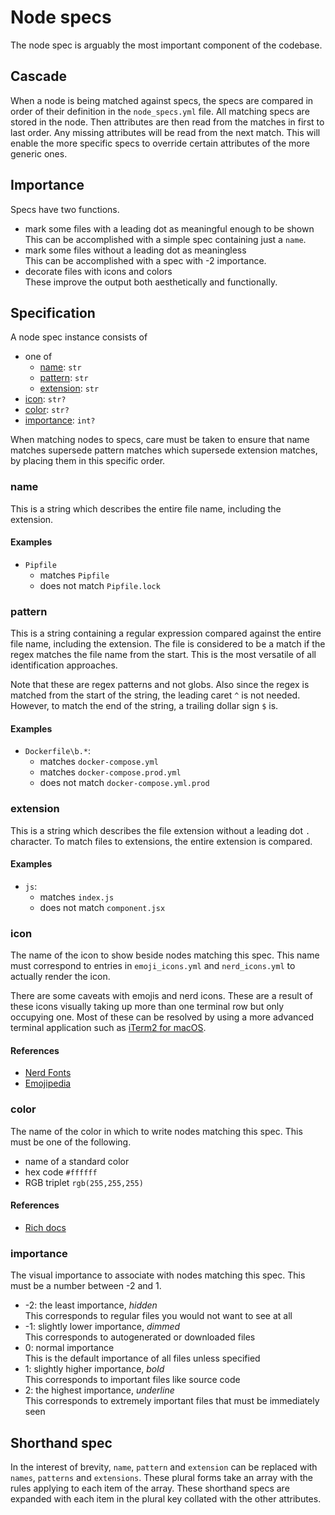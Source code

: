 # Node specs

The node spec is arguably the most important component of the codebase.

## Cascade

When a node is being matched against specs, the specs are compared in order of their definition in the `node_specs.yml` file. All matching specs are stored in the node. Then attributes are then read from the matches in first to last order. Any missing attributes will be read from the next match. This will enable the more specific specs to override certain attributes of the more generic ones.

## Importance

Specs have two functions.

- mark some files with a leading dot as meaningful enough to be shown  
  This can be accomplished with a simple spec containing just a `name`.
- mark some files without a leading dot as meaningless  
  This can be accomplished with a spec with -2 importance.
- decorate files with icons and colors  
  These improve the output both aesthetically and functionally.

## Specification

A node spec instance consists of
- one of
  - [name](#name): `str`
  - [pattern](#pattern): `str`
  - [extension](#extension): `str`
- [icon](#icon): `str?`
- [color](#color): `str?`
- [importance](#importance): `int?`

When matching nodes to specs, care must be taken to ensure that name matches supersede pattern matches which supersede extension matches, by placing them in this specific order.

### name

This is a string which describes the entire file name, including the extension.

#### Examples

- `Pipfile`
  - matches `Pipfile`
  - does not match `Pipfile.lock`

### pattern

This is a string containing a regular expression compared against the entire file name, including the extension. The file is considered to be a match if the regex matches the file name from the start. This is the most versatile of all identification approaches.

Note that these are regex patterns and not globs. Also since the regex is matched from the start of the string, the leading caret `^` is not needed. However, to match the end of the string, a trailing dollar sign `$` is.

#### Examples

- `Dockerfile\b.*`:
  - matches `docker-compose.yml`
  - matches `docker-compose.prod.yml`
  - does not match `docker-compose.yml.prod`

### extension

This is a string which describes the file extension without a leading dot `.` character. To match files to extensions, the entire extension is compared.

#### Examples

- `js`:
  - matches `index.js`
  - does not match `component.jsx`

### icon

The name of the icon to show beside nodes matching this spec. This name must correspond to entries in `emoji_icons.yml` and `nerd_icons.yml` to actually render the icon.

There are some caveats with emojis and nerd icons. These are a result of these icons visually taking up more than one terminal row but only occupying one. Most of these can be resolved by using a more advanced terminal application such as [iTerm2 for macOS](https://iterm2.com).

#### References

- [Nerd Fonts](https://www.nerdfonts.com/cheat-sheet)
- [Emojipedia](https://emojipedia.org)

### color

The name of the color in which to write nodes matching this spec. This must be one of the following.

- name of a standard color
- hex code `#ffffff`
- RGB triplet `rgb(255,255,255)`

#### References

- [Rich docs](https://rich.readthedocs.io/en/stable/appendix/colors.html)

### importance

The visual importance to associate with nodes matching this spec. This must be a number between -2 and 1.

- -2: the least importance, _hidden_  
  This corresponds to regular files you would not want to see at all
- -1: slightly lower importance, _dimmed_  
  This corresponds to autogenerated or downloaded files
- 0: normal importance  
  This is the default importance of all files unless specified
- 1: slightly higher importance, _bold_  
  This corresponds to important files like source code
- 2: the highest importance, _underline_  
  This corresponds to extremely important files that must be immediately seen

## Shorthand spec

In the interest of brevity, `name`, `pattern` and `extension` can be replaced with `names`, `patterns` and `extensions`. These plural forms take an array with the rules applying to each item of the array. These shorthand specs are expanded with each item in the plural key collated with the other attributes.
